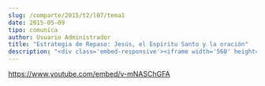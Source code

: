 ```yaml
---
slug: /comparte/2015/t2/l07/tema1
date: 2015-05-09
tipo: comunica
author: Usuario Administrador
title: "Estrategia de Repaso: Jesús, el Espíritu Santo y la oración"
description: "<div class='embed-responsive'><iframe width='560' height='315' src='https://www.youtube.com/embed/v-mNASChGFA' frameborder='0' allowfullscreen></iframe></div>"
---
```


https://www.youtube.com/embed/v-mNASChGFA
